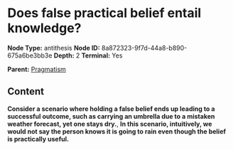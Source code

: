 # Does false practical belief entail knowledge?

**Node Type:** antithesis
**Node ID:** 8a872323-9f7d-44a8-b890-675a6be3bb3e
**Depth:** 2
**Terminal:** Yes

**Parent:** [Pragmatism](pragmatism.md)

## Content

**Consider a scenario where holding a false belief ends up leading to a successful outcome, such as carrying an umbrella due to a mistaken weather forecast, yet one stays dry.**, **In this scenario, intuitively, we would not say the person knows it is going to rain even though the belief is practically useful.**
